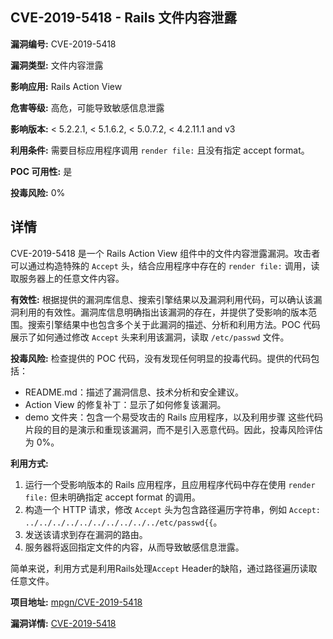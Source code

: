 ## CVE-2019-5418 - Rails 文件内容泄露

**漏洞编号:** CVE-2019-5418

**漏洞类型:** 文件内容泄露

**影响应用:** Rails Action View

**危害等级:** 高危，可能导致敏感信息泄露

**影响版本:** < 5.2.2.1, < 5.1.6.2, < 5.0.7.2, < 4.2.11.1 and v3

**利用条件:** 需要目标应用程序调用 `render file:` 且没有指定 accept format。

**POC 可用性:** 是

**投毒风险:** 0%

## 详情

CVE-2019-5418 是一个 Rails Action View 组件中的文件内容泄露漏洞。攻击者可以通过构造特殊的 `Accept` 头，结合应用程序中存在的 `render file:` 调用，读取服务器上的任意文件内容。

**有效性:**
根据提供的漏洞库信息、搜索引擎结果以及漏洞利用代码，可以确认该漏洞利用的有效性。漏洞库信息明确指出该漏洞的存在，并提供了受影响的版本范围。搜索引擎结果中也包含多个关于此漏洞的描述、分析和利用方法。POC 代码展示了如何通过修改 `Accept` 头来利用该漏洞，读取 `/etc/passwd` 文件。

**投毒风险:**
检查提供的 POC 代码，没有发现任何明显的投毒代码。提供的代码包括：
*   README.md：描述了漏洞信息、技术分析和安全建议。
*   Action View 的修复补丁：显示了如何修复该漏洞。
*   demo 文件夹：包含一个易受攻击的 Rails 应用程序，以及利用步骤
这些代码片段的目的是演示和重现该漏洞，而不是引入恶意代码。因此，投毒风险评估为 0%。

**利用方式:**
1.  运行一个受影响版本的 Rails 应用程序，且应用程序代码中存在使用 `render file:` 但未明确指定 accept format 的调用。
2.  构造一个 HTTP 请求，修改 `Accept` 头为包含路径遍历字符串，例如 `Accept: ../../../../../../../../../../etc/passwd{{`。
3.  发送该请求到存在漏洞的路由。
4.  服务器将返回指定文件的内容，从而导致敏感信息泄露。

简单来说，利用方式是利用Rails处理`Accept` Header的缺陷，通过路径遍历读取任意文件。

**项目地址:** [mpgn/CVE-2019-5418](https://github.com/mpgn/CVE-2019-5418)

**漏洞详情:** [CVE-2019-5418](https://nvd.nist.gov/vuln/detail/CVE-2019-5418)
